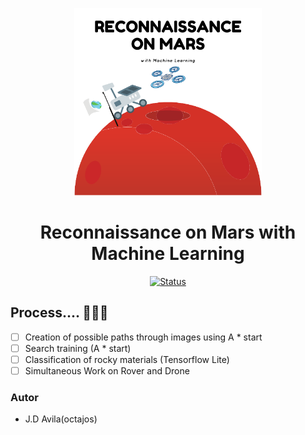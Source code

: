 <p align="center">
  <a href="" rel="noopener">
 <img width=300px height=300px src="image/logo.png" alt="Project logo"></a>
</p>

<h1 align="center"> Reconnaissance on Mars with Machine Learning </h1>

<div align="center">

[![Status](https://img.shields.io/badge/status-active-success.svg)]()

</div>


## Process.... 🧑🏼‍💻

- [ ]  Creation of possible paths through images using A * start
- [ ]  Search training (A * start)
- [ ]  Classification of rocky materials (Tensorflow Lite)
- [ ]  Simultaneous Work on Rover and Drone

### Autor

- J.D Avila(octajos)
